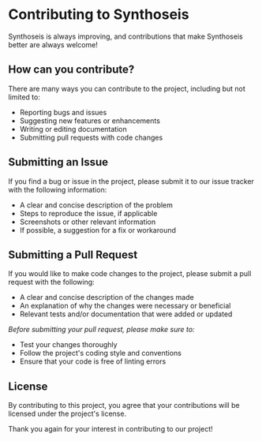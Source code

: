 # Contributing to Synthoseis

Synthoseis is always improving, and contributions that make Synthoseis better are always welcome!

## How can you contribute?

There are many ways you can contribute to the project, including but not limited to:

* Reporting bugs and issues
* Suggesting new features or enhancements
* Writing or editing documentation
* Submitting pull requests with code changes

## Submitting an Issue

If you find a bug or issue in the project, please submit it to our issue tracker with the following information:

* A clear and concise description of the problem
* Steps to reproduce the issue, if applicable
* Screenshots or other relevant information
* If possible, a suggestion for a fix or workaround

## Submitting a Pull Request

If you would like to make code changes to the project, please submit a pull request with the following:

* A clear and concise description of the changes made
* An explanation of why the changes were necessary or beneficial
* Relevant tests and/or documentation that were added or updated

*Before submitting your pull request, please make sure to:*

* Test your changes thoroughly
* Follow the project's coding style and conventions
* Ensure that your code is free of linting errors

## License

By contributing to this project, you agree that your contributions will be licensed under the project's license.

Thank you again for your interest in contributing to our project!
